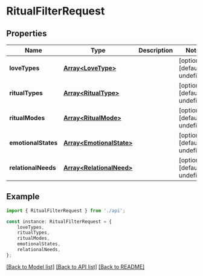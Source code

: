# RitualFilterRequest


## Properties

Name | Type | Description | Notes
------------ | ------------- | ------------- | -------------
**loveTypes** | [**Array&lt;LoveType&gt;**](LoveType.md) |  | [optional] [default to undefined]
**ritualTypes** | [**Array&lt;RitualType&gt;**](RitualType.md) |  | [optional] [default to undefined]
**ritualModes** | [**Array&lt;RitualMode&gt;**](RitualMode.md) |  | [optional] [default to undefined]
**emotionalStates** | [**Array&lt;EmotionalState&gt;**](EmotionalState.md) |  | [optional] [default to undefined]
**relationalNeeds** | [**Array&lt;RelationalNeed&gt;**](RelationalNeed.md) |  | [optional] [default to undefined]

## Example

```typescript
import { RitualFilterRequest } from './api';

const instance: RitualFilterRequest = {
    loveTypes,
    ritualTypes,
    ritualModes,
    emotionalStates,
    relationalNeeds,
};
```

[[Back to Model list]](../README.md#documentation-for-models) [[Back to API list]](../README.md#documentation-for-api-endpoints) [[Back to README]](../README.md)
